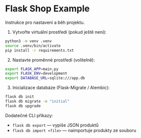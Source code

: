 # Flask Shop Example

Instrukce pro nastavení a běh projektu.

1. Vytvořte virtuální prostředí (pokud ještě není):

```bash
python3 -m venv .venv
source .venv/bin/activate
pip install -r requirements.txt
```

2. Nastavte proměnné prostředí (volitelně):

```bash
export FLASK_APP=main.py
export FLASK_ENV=development
export DATABASE_URL=sqlite:///app.db
```

3. Inicializace databáze (Flask-Migrate / Alembic):

```bash
flask db init
flask db migrate -m "initial"
flask db upgrade
```

Dodatečné CLI příkazy:
- `flask db export` — vypíše JSON produktů
- `flask db import <file>` — naimportuje produkty ze souboru
